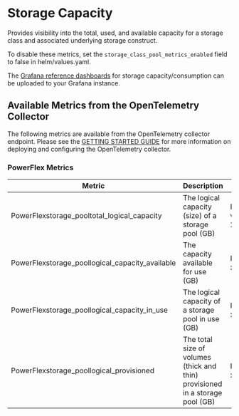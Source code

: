 # Storage Capacity
Provides visibility into the total, used, and available capacity for a storage class and associated underlying storage construct.

To disable these metrics, set the ```storage_class_pool_metrics_enabled``` field to false in helm/values.yaml.

The [Grafana reference dashboards](../../../grafana/dashboards/powerflex) for storage capacity/consumption can be uploaded to your Grafana instance.

## Available Metrics from the OpenTelemetry Collector
The following metrics are available from the OpenTelemetry collector endpoint.  Please see the [GETTING STARTED GUIDE](../GETTING_STARTED_GUIDE.md) for more information on deploying and configuring the OpenTelemetry collector.

### PowerFlex Metrics

| Metric                                       | Description                                                                   | Example                                                                                                                                                                               |
| -------------------------------------------- | ----------------------------------------------------------------------------- | ------------------------------------------------------------------------------------------------------------------------------------------------------------------------------------- |
| PowerFlexstorage_pooltotal_logical_capacity     | The logical capacity (size) of a storage pool (GB)                            | PowerFlexstorage_pooltotal_logical_capacity{driver="csi-vxflexos.dellemc.com",storage_class="vxflexos",storage_pool="mypool",storage_system_name="2e8ef5244898a20f"} 268.51708984375         |
| PowerFlexstorage_poollogical_capacity_available | The capacity available for use (GB)                                           | PowerFlexstorage_poollogical_capacity_available{driver="csi-vxflexos.dellemc.com",storage_class="vxflexos-xfs",storage_pool="mypool",storage_system_name="2e8ef5244898a20f"} 253.49462890625 |
| PowerFlexstorage_poollogical_capacity_in_use     | The logical capacity of a storage pool in use (GB)                            | PowerFlexstorage_poollogical_capacity_in_use{driver="csi-vxflexos.dellemc.com",storage_class="vxflexos-xfs",storage_pool="mypool",storage_system_name="2e8ef5244898a20f"} 15.0224609375       |
| PowerFlexstorage_poollogical_provisioned       | The total size of volumes (thick and thin) provisioned in a storage pool (GB) | PowerFlexstorage_poollogical_provisioned{driver="csi-vxflexos.dellemc.com",storage_class="vxflexos-xfs",storage_pool="mypool",storage_system_name="2e8ef5244898a20f"} 96                    |